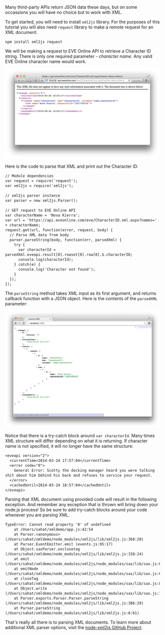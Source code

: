 Many third-party APIs return JSON data these days, but on some occassions
you will have no choice but to work with XML.

To get started, you will need to install `xml2js` library. For the purposes of
this tutorial you will also need `request` library to make a remote request
for an XML document:

```
npm install xml2js request
```

We will be making a request to EVE Online API to retrieve a Character ID string.
There is only one required parameter - *character name*. Any valid EVE Online character name
would work.

![](images/backend/beginner/parsing-xml-1.png)

Here is the code to parse that XML and print out the Character ID.
```
// Module dependencies
var request = require('request');
var xml2js = require('xml2js');

// xml2js parser instance
var parser = new xml2js.Parser();

// GET request to EVE Online API
var characterName = 'Nova Kierra';
var url = 'https://api.eveonline.com/eve/CharacterID.xml.aspx?names=' + characterName;
request.get(url, function(error, request, body) {
  // Parse XML data from body
  parser.parseString(body, function(err, parsedXml) {
    try {
      var characterId = parsedXml.eveapi.result[0].rowset[0].row[0].$.characterID;
      console.log(characterId);
    } catch(e) {
      console.log('Character not found');
    }
  });
});
```

The `parseString` method takes XML input as its first argument, and
returns callback function with a JSON object. Here is the contents
of the `parsedXML` parameter:

![](images/backend/beginner/parsing-xml-2.png)

Notice that there is a try-catch block around `var characterId`. Many times XML structure
will differ depending on what it is returning. If character name is not specified,
it will no longer have the same structure:

```
<eveapi version="2">
  <currentTime>2014-03-24 17:57:04</currentTime>
  <error code="0">
    General Error: Scotty the docking manager heard you were talking shit about him behind his back and refuses to service your request.
  </error>
  <cachedUntil>2014-03-24 18:57:04</cachedUntil>
</eveapi>
```

Parsing that XML document using provided code will result in the following exception. And
remember any exception that is thrown will bring down your node.js process! So
be sure to add try-catch blocks around your code whenever you are parsing XML.

```
TypeError: Cannot read property '0' of undefined
    at /Users/sahat/xmldemo/app.js:42:54
    at Parser.<anonymous> (/Users/sahat/xmldemo/node_modules/xml2js/lib/xml2js.js:368:20)
    at Parser.EventEmitter.emit (events.js:95:17)
    at Object.saxParser.onclosetag (/Users/sahat/xmldemo/node_modules/xml2js/lib/xml2js.js:338:24)
    at emit (/Users/sahat/xmldemo/node_modules/xml2js/node_modules/sax/lib/sax.js:615:33)
    at emitNode (/Users/sahat/xmldemo/node_modules/xml2js/node_modules/sax/lib/sax.js:620:3)
    at closeTag (/Users/sahat/xmldemo/node_modules/xml2js/node_modules/sax/lib/sax.js:861:5)
    at Object.write (/Users/sahat/xmldemo/node_modules/xml2js/node_modules/sax/lib/sax.js:1293:29)
    at Parser.exports.Parser.Parser.parseString (/Users/sahat/xmldemo/node_modules/xml2js/lib/xml2js.js:386:29)
    at Parser.parseString (/Users/sahat/xmldemo/node_modules/xml2js/lib/xml2js.js:6:61)
```

That's really all there is to parsing XML documents. To learn more about additional XML
parser options, visit the [node-xml2js GitHub Project](https://github.com/Leonidas-from-XIV/node-xml2js#options).

